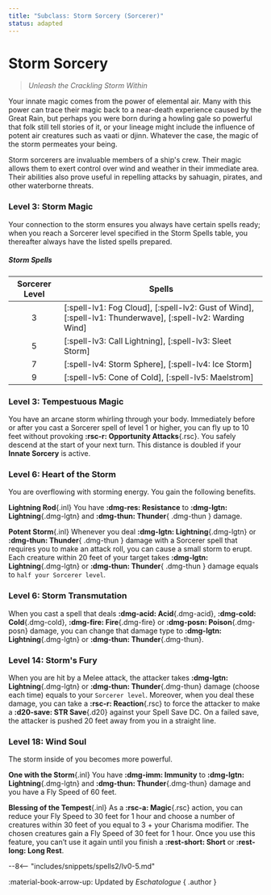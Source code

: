 ```yaml
---
title: "Subclass: Storm Sorcery (Sorcerer)"
status: adapted
---
```


<p style="display:none">
Unleash the Crackling Storm Within
</p>

# Storm Sorcery

> *Unleash the Crackling Storm Within*

Your innate magic comes from the power of elemental air. Many with this power can trace their magic back to a near-death experience caused by the Great Rain, but perhaps you were born during a howling gale so powerful that folk still tell stories of it, or your lineage might include the influence of potent air creatures such as vaati or djinn. Whatever the case, the magic of the storm permeates your being.

Storm sorcerers are invaluable members of a ship's crew. Their magic allows them to exert control over wind and weather in their immediate area. Their abilities also prove useful in repelling attacks by sahuagin, pirates, and other waterborne threats.

### Level 3: Storm Magic

Your connection to the storm ensures you always have certain spells ready; when you reach a Sorcerer level specified in the Storm Spells table, you thereafter always have the listed spells prepared.

##### Storm Spells

| Sorcerer Level | Spells |
|:-:|---|
| 3 | [:spell-lv1: Fog Cloud], [:spell-lv2: Gust of Wind], [:spell-lv1: Thunderwave], [:spell-lv2: Warding Wind] |
| 5 | [:spell-lv3: Call Lightning], [:spell-lv3: Sleet Storm] |
| 7 | [:spell-lv4: Storm Sphere], [:spell-lv4: Ice Storm] |
| 9 | [:spell-lv5: Cone of Cold], [:spell-lv5: Maelstrom] |

### Level 3: Tempestuous Magic

You have an arcane storm whirling through your body. Immediately before or after you cast a Sorcerer spell of level 1 or higher, you can fly up to 10 feet without provoking **:rsc-r: Opportunity Attacks**{.rsc}. You safely descend at the start of your next turn. This distance is doubled if your **Innate Sorcery** is active.

### Level 6: Heart of the Storm

You are overflowing with storming energy. You gain the following benefits.

**Lightning Rod**{.inl} You have **:dmg-res: Resistance** to **:dmg-lgtn: Lightning**{.dmg-lgtn} and **:dmg-thun: Thunder**{ .dmg-thun } damage.

**Potent Storm**{.inl} Whenever you deal **:dmg-lgtn: Lightning**{.dmg-lgtn} or **:dmg-thun: Thunder**{ .dmg-thun } damage with a Sorcerer spell that requires you to make an attack roll, you can cause a small storm to erupt. Each creature within 20 feet of your target takes **:dmg-lgtn: Lightning**{.dmg-lgtn} or **:dmg-thun: Thunder**{ .dmg-thun } damage equals to `half your Sorcerer level`.

### Level 6: Storm Transmutation

When you cast a spell that deals **:dmg-acid: Acid**{.dmg-acid}, **:dmg-cold: Cold**{.dmg-cold}, **:dmg-fire: Fire**{.dmg-fire} or **:dmg-posn: Poison**{.dmg-posn} damage, you can change that damage type to **:dmg-lgtn: Lightning**{.dmg-lgtn} or **:dmg-thun: Thunder**{.dmg-thun}.

### Level 14: Storm's Fury

When you are hit by a Melee attack, the attacker takes **:dmg-lgtn: Lightning**{.dmg-lgtn} or **:dmg-thun: Thunder**{.dmg-thun} damage (choose each time) equals to your `Sorcerer level`. Moreover, when you deal these damage, you can take a **:rsc-r: Reaction**{.rsc} to force the attacker to make a **:d20-save: STR Save**{.d20} against your Spell Save DC. On a failed save, the attacker is pushed 20 feet away from you in a straight line.

### Level 18: Wind Soul

The storm inside of you becomes more powerful.

**One with the Storm**{.inl} You have **:dmg-imm: Immunity** to **:dmg-lgtn: Lightning**{.dmg-lgtn} and **:dmg-thun: Thunder**{.dmg-thun} damage and you have a Fly Speed of 60 feet.

**Blessing of the Tempest**{.inl} As a **:rsc-a: Magic**{.rsc} action, you can reduce your Fly Speed to 30 feet for 1 hour and choose a number of creatures within 30 feet of you equal to 3 + your Charisma modifier. The chosen creatures gain a Fly Speed of 30 feet for 1 hour. Once you use this feature, you can’t use it again until you finish a **:rest-short: Short** or **:rest-long: Long Rest**.

--8<-- "includes/snippets/spells2/lv0-5.md"

:material-book-arrow-up: Updated by *Eschatologue*
{ .author }